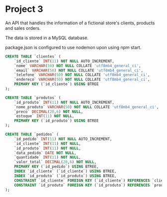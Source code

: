 # Project 3

An API that handles the information of a fictional store's clients, products and sales orders.

The data is stored in a MySQL database.

package.json is configured to use nodemon upon using npm start.

```sql
CREATE TABLE `clientes` (
	`id_cliente` INT(11) NOT NULL AUTO_INCREMENT,
	`nome` VARCHAR(50) NOT NULL COLLATE 'utf8mb4_general_ci',
	`email` VARCHAR(50) NOT NULL COLLATE 'utf8mb4_general_ci',
	`telefone` VARCHAR(50) NOT NULL COLLATE 'utf8mb4_general_ci',
	`endereco` VARCHAR(50) NOT NULL COLLATE 'utf8mb4_general_ci',
	PRIMARY KEY (`id_cliente`) USING BTREE
);

CREATE TABLE `produtos` (
	`id_produto` INT(11) NOT NULL AUTO_INCREMENT,
	`nome_produto` VARCHAR(50) NOT NULL COLLATE 'utf8mb4_general_ci',
	`preco` DECIMAL(20,6) NOT NULL,
	`estoque` INT(11) NOT NULL,
	PRIMARY KEY (`id_produto`) USING BTREE
);

CREATE TABLE `pedidos` (
	`id_pedido` INT(11) NOT NULL AUTO_INCREMENT,
	`id_cliente` INT(11) NOT NULL,
	`id_produto` INT(11) NOT NULL,
	`data_pedido` DATE NOT NULL,
	`quantidade` INT(11) NOT NULL,
	`valor_total` DECIMAL(20,6) NOT NULL,
	PRIMARY KEY (`id_pedido`) USING BTREE,
	INDEX `id_cliente` (`id_cliente`) USING BTREE,
	INDEX `id_produto` (`id_produto`) USING BTREE,
	CONSTRAINT `id_cliente` FOREIGN KEY (`id_cliente`) REFERENCES `clientes` (`id_cliente`) ON UPDATE NO ACTION ON DELETE NO ACTION,
	CONSTRAINT `id_produto` FOREIGN KEY (`id_produto`) REFERENCES `produtos` (`id_produto`) ON UPDATE NO ACTION ON DELETE NO ACTION
);
```